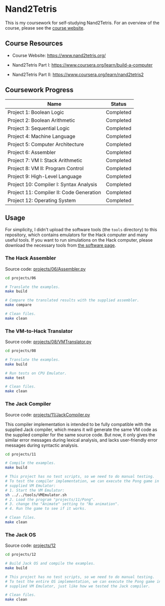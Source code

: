 # Nand2Tetris

This is my coursework for self-studying Nand2Tetris.
For an overview of the course, please see the [course website](https://www.nand2tetris.org/).

## Course Resources

- Course Website:
  https://www.nand2tetris.org/

- Nand2Tetris Part I:
  https://www.coursera.org/learn/build-a-computer

- Nand2Tetris Part II:
  https://www.coursera.org/learn/nand2tetris2

## Coursework Progress

| Name                                     | Status    |
| ---------------------------------------- | --------- |
| Project 1: Boolean Logic                 | Completed |
| Project 2: Boolean Arithmetic            | Completed |
| Project 3: Sequential Logic              | Completed |
| Project 4: Machine Language              | Completed |
| Project 5: Computer Architecture         | Completed |
| Project 6: Assembler                     | Completed |
| Project 7: VM I: Stack Arithmetic        | Completed |
| Project 8: VM II: Program Control        | Completed |
| Project 9: High-Level Language           | Completed |
| Project 10: Compiler I: Syntax Analysis  | Completed |
| Project 11: Compiler II: Code Generation | Completed |
| Project 12: Operating System             | Completed |

## Usage

For simplicity, I didn't upload the software tools (the `tools` directory) to this repository,
which contains emulators for the Hack computer and many useful tools.
If you want to run simulations on the Hack computer, please download the necessary tools from [the software page](https://www.nand2tetris.org/software).

### The Hack Assembler

Source code: [projects/06/Assembler.py](projects/06/Assembler.py)

```sh
cd projects/06

# Translate the examples.
make build

# Compare the translated results with the supplied assembler.
make compare

# Clean files.
make clean
```

### The VM-to-Hack Translator

Source code: [projects/08/VMTranslator.py](projects/08/VMTranslator.py)

```sh
cd projects/08

# Translate the examples.
make build

# Run tests on CPU Emulator.
make test

# Clean files.
make clean
```

### The Jack Compiler

Source code: [projects/11/JackCompiler.py](projects/11/JackCompiler.py)

This compiler implementation is intended to be fully compatible with the supplied Jack compiler,
which means it will generate the same VM code as the supplied compiler for the same source code.
But now, it only gives the similar error messages during lexical analysis,
and lacks user-friendly error messages during syntactic analysis.

```sh
cd projects/11

# Compile the examples.
make build

# This project has no test scripts, so we need to do manual testing.
# To test the compiler implementation, we can execute the Pong game in the
# supplied VM Emulator:
# 1. Start the VM Emulator:
sh ../../tools/VMEmulator.sh
# 2. Load the program "projects/11/Pong".
# 3. change the "Animate" setting to "No animation".
# 4. Run the game to see if it works.

# Clean files.
make clean
```

### The Jack OS

Source code: [projects/12](projects/12)

```sh
cd projects/12

# Build Jack OS and compile the examples.
make build

# This project has no test scripts, so we need to do manual testing.
# To test the entire OS implementation, we can execute the Pong game in the
# supplied VM Emulator, just like how we tested the Jack compiler.

# Clean files.
make clean
```
